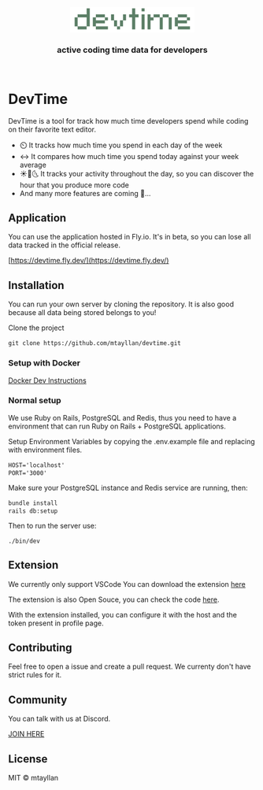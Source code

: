 <div align="center">
  <br>
  <img src="devtime.png" alt="Devtime Logo" width="50%"/>
  <br>
  <h3>
    <strong>active coding time data for developers</strong>
  </h3>
</div>
<br>

# DevTime

DevTime is a tool for track how much time developers spend while coding on their favorite text editor.

- ⏲️ It tracks how much time you spend in each day of the week
- ↔️ It compares how much time you spend today against your week average
- ☀️🌄🌜 It tracks your activity throughout the day, so you can discover the hour that you produce more code
- And many more features are coming 🚀...

## Application
You can use the application hosted in Fly.io. It's in beta, so you can lose all data tracked in the official release.

[https://devtime.fly.dev/](https://devtime.fly.dev/)
## Installation

You can run your own server by cloning the repository. It is also good because all data being stored belongs to you!

Clone the project

```
git clone https://github.com/mtayllan/devtime.git
```

### Setup with Docker

[Docker Dev Instructions](.dockerdev)

### Normal setup
We use Ruby on Rails, PostgreSQL and Redis, thus you need to have a environment that can run Ruby on Rails + PostgreSQL applications.

Setup Environment Variables by copying the .env.example file and replacing with environment files.
```
HOST='localhost'
PORT='3000'
```
Make sure your PostgreSQL instance and Redis service are running, then:
```
bundle install
rails db:setup
```
Then to run the server use:
```
./bin/dev
```

## Extension

We currently only support VSCode
You can download the extension [here](https://marketplace.visualstudio.com/items?itemName=mtayllan.devtimee-vscode)

The extension is also Open Souce, you can check the code [here](https://github.com/mtayllan/devtime-vscode).

With the extension installed, you can configure it with the host and the token present in profile page.

## Contributing
Feel free to open a issue and create a pull request. We currenty don't have strict rules for it.

## Community

You can talk with us at Discord.

[JOIN HERE](https://discord.gg/ehQCkvdKEX)


## License
MIT © mtayllan
